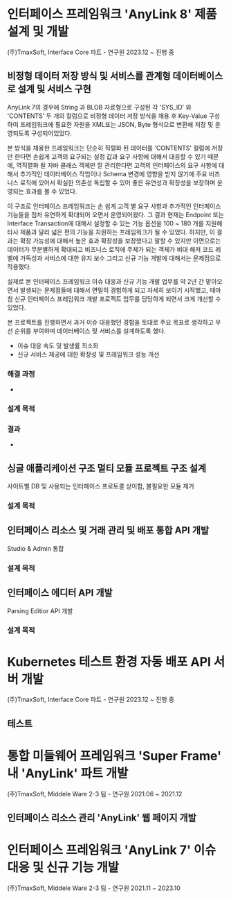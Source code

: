 
# 인터페이스 프레임워크 'AnyLink 8' 제품 설계 및 개발
(주)TmaxSoft, Interface Core 파트 - 연구원
2023.12 ~ 진행 중
## 비정형 데이터 저장 방식 및 서비스를 관계형 데이터베이스로 설계 및 서비스 구현

AnyLink 7의 경우에 String 과 BLOB 자료형으로 구성된 각 'SYS_ID' 와 'CONTENTS' 두 개의 컬럼으로 비정형 데이터 저장 방식을 채용 후 Key-Value 구성하여 프레임워크에 필요한 자원을 XML또는 JSON, Byte 형식으로 변환해 저장 및 운영되도록 구성되어있었다. 

본 방식을 채용한 프레임워크는 단순히 직렬화 된 데이터를 'CONTENTS' 컬럼에 저장만 한다면 손쉽게 고객의 요구되는 설정 값과 요구 사항에 대해서 대응할 수 있기 때문에, 역직렬화 될 자바 클래스 객체만 잘 관리한다면 고객의 인터페이스의 요구 사항에 대해서 추가적인 데이터베이스 작업이나 Schema 변경에 영향을 받지 않기에 주요 비즈니스 로직에 있어서 확실한 의존성 독립할 수 있어 좋은 유연성과 확장성을 보장하며 운영되는 효과를 볼 수 있었다.

이 구조로 인터페이스 프레임워크는 손 쉽게 고객 별 요구 사항과 추가적인 인터페이스 기능들을 점차 유연하게 확대되어 오면서 운영되어왔다. 그 결과 현재는 Endpoint 또는 Interface Transaction에 대해서 설정할 수 있는  기능 옵션을 100 ~ 180 개를 지원해 타사 제품과 달리 넓은 편의 기능을 지원하는 프레임워크가 될 수 있었다. 하지만, 이 결과는 확장 가능성에 대해서 높은 효과 확장성을 보장했다고 말할 수 있지만 이면으로는 데이터가 무분별하게 확대되고 비즈니스 로직에 주체가 되는 객체가 비대 해져 코드 레벨에 가독성과 서비스에 대한 유지 보수 그리고 신규 기능 개발에 대해서는 문제점으로 작용했다.

실제로 본 인터페이스 프레임워크 이슈 대응과 신규 기능 개발 업무를 약 2년 간 맡아오면서 발생되는 문제점들에 대해서 면밀히 경험하게 되고 자세히 보이기 시작했고, 때마침 신규 인터페이스 프레임워크 개발 프로젝트 업무를 담당하게 되면서 크게 개선할 수 있었다.

본 프로젝트를 진행하면서 과거 이슈 대응했던 경험을 토대로 주요 목표로 생각하고 우선 순위를 부여하며 데이터베이스 및 서비스를 설계하도록 했다.
+ 이슈 대응 속도 및 발생률 최소화
+ 신규 서비스 제공에 대한 확장성 및 프레임워크 성능 개선


### 해결 과정
+ 
### 설계 목적

### 결과
+ 

## 싱글 애플리케이션 구조 멀티 모듈 프로젝트 구조 설계

사이트별 DB 및 사용되는 인터페이스 프로토콜 상이함, 불필요한 모듈 제거
### 설계 목적


## 인터페이스 리소스 및 거래 관리 및 배포 통합 API 개발

Studio & Admin 통합
### 설계 목적


## 인터페이스 에디터 API 개발

Parsing Editior API 개발

### 설계 목적


# Kubernetes 테스트 환경 자동 배포 API 서버 개발
(주)TmaxSoft, Interface Core 파트 - 연구원
2023.12 ~ 진행 중
## 테스트

# 통합 미들웨어 프레임워크 'Super Frame' 내 'AnyLink' 파트 개발
(주)TmaxSoft, Middele Ware 2-3 팀 - 연구원
2021.06 ~ 2021.12

## 인터페이스 리소스 관리 'AnyLink' 웹 페이지 개발

# 인터페이스 프레임워크 'AnyLink 7' 이슈 대응 및 신규 기능 개발
(주)TmaxSoft, Middele Ware 2-3 팀 - 연구원
2021.11 ~ 2023.10


